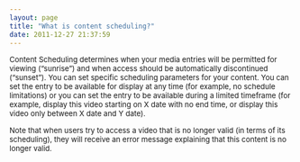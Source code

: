 ```yaml
---
layout: page
title: "What is content scheduling?"
date: 2011-12-27 21:37:59
---
```


<span style="font-size: small;">Content Scheduling determines when your media entries will be permitted for viewing (“sunrise”) and when access should be automatically discontinued (“sunset”). You can set specific scheduling parameters for your content. You can set the entry to be available for display at any time (for example, no schedule limitations) or you can set the entry to be available during a limited timeframe (for example, display this video starting on X date with no end time, or display this video only between X date and Y date).  </span>

<span style="font-size: small;">Note that when users try to access a video that is no longer valid (in terms of its scheduling), they will receive an error message explaining that this content is no longer valid.</span>
